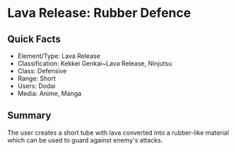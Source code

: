# Lava Release: Rubber Defence

## Quick Facts
- Element/Type: Lava Release
- Classification: Kekkei Genkai~Lava Release, Ninjutsu
- Class: Defensive
- Range: Short
- Users: Dodai
- Media: Anime, Manga

## Summary
The user creates a short tube with lava converted into a rubber-like material which can be used to guard against enemy's attacks.
